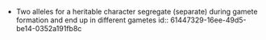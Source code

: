 - Two alleles for a heritable character segregate (separate) during gamete formation and end up in different gametes
  id:: 61447329-16ee-49d5-be14-0352a191fb8c